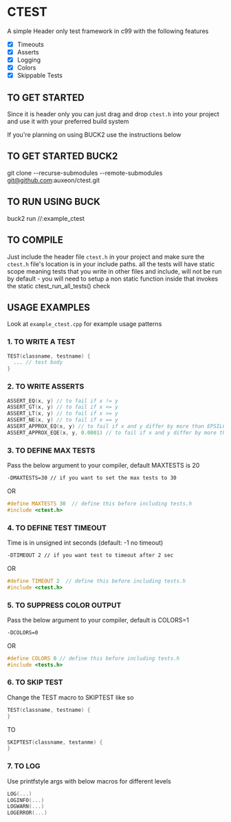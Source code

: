 # CTEST

A simple Header only test framework in c99 with the following features

- [x] Timeouts
- [x] Asserts
- [x] Logging
- [x] Colors 
- [x] Skippable Tests

## TO GET STARTED
Since it is header only you can just drag and drop ```ctest.h``` into your project and use it with your preferred build system

If you're planning on using BUCK2 use the instructions below

## TO GET STARTED BUCK2
git clone --recurse-submodules --remote-submodules git@github.com:auxeon/ctest.git

## TO RUN USING BUCK
buck2 run //:example_ctest

## TO COMPILE
Just include the header file ```ctest.h``` in your project and make sure the ```ctest.h``` file's location is in your include paths. all the tests will have static scope meaning tests that you write in other files and include, will not be
run by default - you will need to setup a non static function inside that invokes the static ctest_run_all_tests()
check


## USAGE EXAMPLES
Look at ```example_ctest.cpp``` for example usage patterns

### 1. TO WRITE A TEST
```cpp
TEST(classname, testname) {
  ... // test body
}
```
### 2. TO WRITE ASSERTS
```cpp
ASSERT_EQ(x, y) // to fail if x != y
ASSERT_GT(x, y) // to fail if x <= y
ASSERT_LT(x, y) // to fail if x >= y
ASSERT_NE(x, y) // to fail if x == y
ASSERT_APPROX_EQ(x, y) // to fail if x and y differ by more than EPSILON
ASSERT_APPROX_EQE(x, y, 0.0001) // to fail if x and y differ by more than EPSILON
```
### 3. TO DEFINE MAX TESTS
Pass the below argument to your compiler, default MAXTESTS is 20
```bash
-DMAXTESTS=30 // if you want to set the max tests to 30
```
OR
```cpp
#define MAXTESTS 30  // define this before including tests.h
#include <ctest.h>
```
### 4. TO DEFINE TEST TIMEOUT 
Time is in unsigned int seconds (default: -1 no timeout)
```bash
-DTIMEOUT 2 // if you want test to timeout after 2 sec
```
OR
```cpp
#define TIMEOUT 2  // define this before including tests.h
#include <ctest.h>
```
### 5. TO SUPPRESS COLOR OUTPUT
Pass the below argument to your compiler, default is COLORS=1
```bash
-DCOLORS=0
```
OR
```cpp
#define COLORS 0 // define this before including tests.h
#include <tests.h>
```
### 6. TO SKIP TEST
Change the TEST macro to SKIPTEST like so
```cpp
TEST(classname, testname) {
}
```
TO
```cpp
SKIPTEST(classname, testanme) {
}
```

### 7. TO LOG
Use printfstyle args with below macros for different levels
```Cpp
LOG(...)
LOGINFO(...)
LOGWARN(...)
LOGERROR(...)
```
